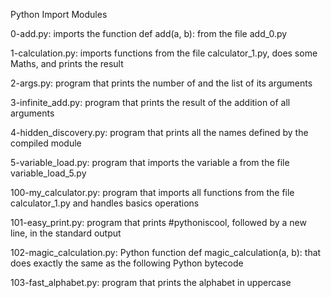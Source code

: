 Python Import Modules

0-add.py: imports the function def add(a, b): from the file add_0.py

1-calculation.py: imports functions from the file calculator_1.py, does some Maths, and prints the result

2-args.py: program that prints the number of and the list of its arguments

3-infinite_add.py: program that prints the result of the addition of all arguments

4-hidden_discovery.py: program that prints all the names defined by the compiled module

5-variable_load.py: program that imports the variable a from the file variable_load_5.py

100-my_calculator.py: program that imports all functions from the file calculator_1.py and handles basics operations

101-easy_print.py: program that prints #pythoniscool, followed by a new line, in the standard output

102-magic_calculation.py: Python function def magic_calculation(a, b): that does exactly the same as the following Python bytecode

103-fast_alphabet.py: program that prints the alphabet in uppercase
